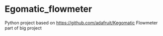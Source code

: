 # Egomatic_flowmeter

Python project based on https://github.com/adafruit/Kegomatic
Flowmeter part of big project
